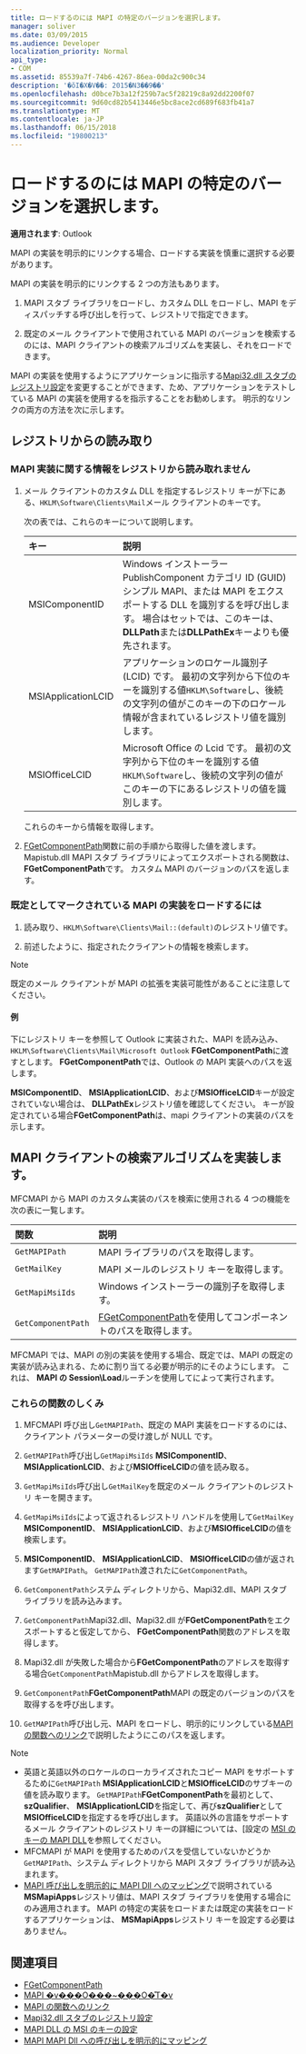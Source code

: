 ```yaml
---
title: ロードするのには MAPI の特定のバージョンを選択します。
manager: soliver
ms.date: 03/09/2015
ms.audience: Developer
localization_priority: Normal
api_type:
- COM
ms.assetid: 85539a7f-74b6-4267-86ea-00da2c900c34
description: '�ŏI�X�V��: 2015�N3��9��'
ms.openlocfilehash: d0bce7b3a12f259b7ac5f28219c8a92dd2200f07
ms.sourcegitcommit: 9d60cd82b5413446e5bc8ace2cd689f683fb41a7
ms.translationtype: MT
ms.contentlocale: ja-JP
ms.lasthandoff: 06/15/2018
ms.locfileid: "19800213"
---
```

# <a name="choose-a-specific-version-of-mapi-to-load"></a>ロードするのには MAPI の特定のバージョンを選択します。

**適用されます**: Outlook 
  
MAPI の実装を明示的にリンクする場合、ロードする実装を慎重に選択する必要があります。 
  
MAPI の実装を明示的にリンクする 2 つの方法もあります。 
  
1. MAPI スタブ ライブラリをロードし、カスタム DLL をロードし、MAPI をディスパッチする呼び出しを行って、レジストリで指定できます。
    
2. 既定のメール クライアントで使用されている MAPI のバージョンを検索するのには、MAPI クライアントの検索アルゴリズムを実装し、それをロードできます。
    
MAPI の実装を使用するようにアプリケーションに指示する[Mapi32.dll スタブのレジストリ設定](http://msdn.microsoft.com/en-us/library/ms531218%28EXCHG.10%29.aspx)を変更することができます、ため、アプリケーションをテストしている MAPI の実装を使用するを指示することをお勧めします。 明示的なリンクの両方の方法を次に示します。 
  
## <a name="reading-from-the-registry"></a>レジストリからの読み取り

### <a name="to-read-mapi-implementation-information-from-the-registry"></a>MAPI 実装に関する情報をレジストリから読み取れません

1. メール クライアントのカスタム DLL を指定するレジストリ キーが下にある、`HKLM\Software\Clients\Mail`メール クライアントのキーです。 
    
   次の表では、これらのキーについて説明します。
    
   |**キー**|**説明**|
   |:-----|:-----|
   |MSIComponentID  <br/> |Windows インストーラー PublishComponent カテゴリ ID (GUID) シンプル MAPI、または MAPI をエクスポートする DLL を識別するを呼び出します。 場合はセットでは、このキーは、 **DLLPath**または**DLLPathEx**キーよりも優先されます。  <br/> |
   |MSIApplicationLCID  <br/> |アプリケーションのロケール識別子 (LCID) です。 最初の文字列から下位のキーを識別する値`HKLM\Software`し、後続の文字列の値がこのキーの下のロケール情報が含まれているレジストリ値を識別します。  <br/> |
   |MSIOfficeLCID  <br/> |Microsoft Office の Lcid です。 最初の文字列から下位のキーを識別する値`HKLM\Software`し、後続の文字列の値がこのキーの下にあるレジストリの値を識別します。  <br/> |
   
   これらのキーから情報を取得します。
    
2. [FGetComponentPath](fgetcomponentpath.md)関数に前の手順から取得した値を渡します。 Mapistub.dll MAPI スタブ ライブラリによってエクスポートされる関数は、 **FGetComponentPath**です。 カスタム MAPI のバージョンのパスを返します。 


### <a name="to-load-the-implementation-of-mapi-marked-as-default"></a>既定としてマークされている MAPI の実装をロードするには

1. 読み取り、`HKLM\Software\Clients\Mail::(default)`のレジストリ値です。 
    
2. 前述したように、指定されたクライアントの情報を検索します。
    
> [!NOTE]
> 既定のメール クライアントが MAPI の拡張を実装可能性があることに注意してください。 
  
#### <a name="example"></a>例

下にレジストリ キーを参照して Outlook に実装された、MAPI を読み込み、 `HKLM\Software\Clients\Mail\Microsoft Outlook` **FGetComponentPath**に渡すとします。 **FGetComponentPath**では、Outlook の MAPI 実装へのパスを返します。 
  
**MSIComponentID**、 **MSIApplicationLCID**、および**MSIOfficeLCID**キーが設定されていない場合は、 **DLLPathEx**レジストリ値を確認してください。 キーが設定されている場合**FGetComponentPath**は、mapi クライアントの実装のパスを示します。 
  
## <a name="implementing-the-mapi-client-lookup-algorithm"></a>MAPI クライアントの検索アルゴリズムを実装します。

MFCMAPI から MAPI のカスタム実装のパスを検索に使用される 4 つの機能を次の表に一覧します。
  
|**関数**|**説明**|
|:-----|:-----|
| `GetMAPIPath` <br/> |MAPI ライブラリのパスを取得します。  <br/> |
| `GetMailKey` <br/> |MAPI メールのレジストリ キーを取得します。  <br/> |
| `GetMapiMsiIds` <br/> |Windows インストーラーの識別子を取得します。  <br/> |
| `GetComponentPath` <br/> |[FGetComponentPath](fgetcomponentpath.md)を使用してコンポーネントのパスを取得します。  <br/> |
   
MFCMAPI では、MAPI の別の実装を使用する場合、既定では、MAPI の既定の実装が読み込まれる、ために割り当てる必要が明示的にそのようにします。 これは、 **MAPI の Session\Load**ルーチンを使用してによって実行されます。 
  
### <a name="how-these-functions-work"></a>これらの関数のしくみ

1. MFCMAPI 呼び出し`GetMAPIPath`、既定の MAPI 実装をロードするのには、クライアント パラメーターの受け渡しが NULL です。
    
2.  `GetMAPIPath`呼び出し`GetMapiMsiIds` **MSIComponentID**、 **MSIApplicationLCID**、および**MSIOfficeLCID**の値を読み取る。
    
3.  `GetMapiMsiIds`呼び出し`GetMailKey`を既定のメール クライアントのレジストリ キーを開きます。 
    
4.  `GetMapiMsiIds`によって返されるレジストリ ハンドルを使用して`GetMailKey` **MSIComponentID**、 **MSIApplicationLCID**、および**MSIOfficeLCID**の値を検索します。
    
5. **MSIComponentID**、 **MSIApplicationLCID**、 **MSIOfficeLCID**の値が返されます`GetMAPIPath`。  `GetMAPIPath`渡されたに`GetComponentPath`。
    
6.  `GetComponentPath`システム ディレクトリから、Mapi32.dll、MAPI スタブ ライブラリを読み込みます。 
    
7.  `GetComponentPath`Mapi32.dll、Mapi32.dll が**FGetComponentPath**をエクスポートすると仮定してから、 **FGetComponentPath**関数のアドレスを取得します。
    
8. Mapi32.dll が失敗した場合から**FGetComponentPath**のアドレスを取得する場合`GetComponentPath`Mapistub.dll からアドレスを取得します。 
    
9.  `GetComponentPath`**FGetComponentPath**MAPI の既定のバージョンのパスを取得するを呼び出します。
    
10.  `GetMAPIPath`呼び出し元、MAPI をロードし、明示的にリンクしている[MAPI の関数へのリンク](how-to-link-to-mapi-functions.md)で説明したようにこのパスを返します。
    
> [!NOTE] 
> - 英語と英語以外のロケールのローカライズされたコピー MAPI をサポートするために`GetMAPIPath` **MSIApplicationLCID**と**MSIOfficeLCID**のサブキーの値を読み取ります。  `GetMAPIPath`**FGetComponentPath**を最初として、 **szQualifier**、 **MSIApplicationLCID**を指定して、再び**szQualifier**として**MSIOfficeLCID**を指定するを呼び出します。 英語以外の言語をサポートするメール クライアントのレジストリ キーの詳細については、[設定の [MSI のキーの MAPI DLL](http://msdn.microsoft.com/en-us/library/ee909494%28VS.85%29.aspx)を参照してください。   
> - MFCMAPI が MAPI を使用するためのパスを受信していないかどうか`GetMAPIPath`、システム ディレクトリから MAPI スタブ ライブラリが読み込まれます。
> - [MAPI 呼び出しを明示的に MAPI Dll へのマッピング](http://msdn.microsoft.com/en-us/library/ee909490%28VS.85%29.aspx)で説明されている**MSMapiApps**レジストリ値は、MAPI スタブ ライブラリを使用する場合にのみ適用されます。 MAPI の特定の実装をロードまたは既定の実装をロードするアプリケーションは、 **MSMapiApps**レジストリ キーを設定する必要はありません。 
    
## <a name="see-also"></a>関連項目

- [FGetComponentPath](fgetcomponentpath.md)
- [MAPI �v���O���~���O�̊T�v](mapi-programming-overview.md)
- [MAPI の関数へのリンク](how-to-link-to-mapi-functions.md)
- [Mapi32.dll スタブのレジストリ設定](http://msdn.microsoft.com/en-us/library/ms531218%28EXCHG.10%29.aspx)
- [MAPI DLL の MSI のキーの設定](http://msdn.microsoft.com/en-us/library/ee909494%28VS.85%29.aspx)
- [MAPI MAPI Dll への呼び出しを明示的にマッピング](http://msdn.microsoft.com/en-us/library/ee909490%28VS.85%29.aspx)

